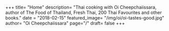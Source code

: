 +++
title= "Home"
description= "Thai cooking with Oi Cheepchaiissara, author of The Food of Thailand, Fresh Thai, 200 Thai Favourites and other books."
date = "2018-02-15"
featured_image= "/img/oi/oi-tastes-good.jpg"
author= "Oi Cheepchaiissara"
page="/"
draft= false
+++